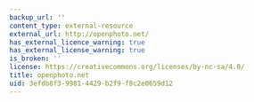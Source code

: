 ```yaml
---
backup_url: ''
content_type: external-resource
external_url: http://openphoto.net/
has_external_licence_warning: true
has_external_license_warning: true
is_broken: ''
license: https://creativecommons.org/licenses/by-nc-sa/4.0/
title: openphoto.net
uid: 3efdb8f3-9981-4429-b2f9-f8c2e0659d12
---
```

